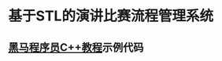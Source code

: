 # 基于STL的演讲比赛流程管理系统
## [黑马程序员C++教程](https://www.bilibili.com/video/BV1et411b73Z?p=166&spm_id_from=pageDriver&vd_source=280794f09141eb6b4289ef941098e413)示例代码
